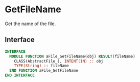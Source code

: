 # GetFileName

Get the name of the file.

## Interface

```fortran
INTERFACE
  MODULE FUNCTION aFile_GetFileName(obj) RESULT(fileName)
    CLASS(AbstractFile_), INTENT(IN) :: obj
    TYPE(String) :: fileName
  END FUNCTION aFile_GetFileName
END INTERFACE
```
